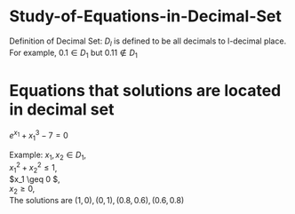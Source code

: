 # Study-of-Equations-in-Decimal-Set
Definition of Decimal Set: $D_l$ is defined to be all decimals to l-decimal place. \
For example, $0.1 \in D_1$ but $0.11 \notin D_1$

# Equations that solutions are located in decimal set
$e^{x_1} + x_1^3 - 7 = 0$







Example: $x_1, x_2 \in D_1$, \
$x_1^2 + x_2^2 \leq 1$, \
$x_1 \geq 0 $, \
$x_2 \geq 0$, \
The solutions are $(1,0),(0,1),(0.8,0.6),(0.6,0.8)$
